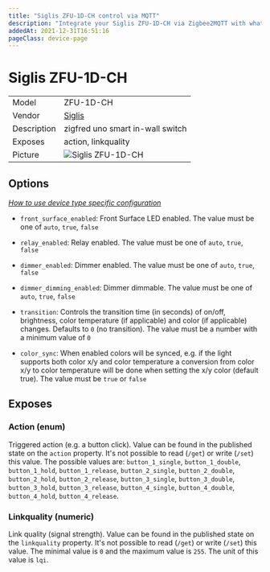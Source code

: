 ```yaml
---
title: "Siglis ZFU-1D-CH control via MQTT"
description: "Integrate your Siglis ZFU-1D-CH via Zigbee2MQTT with whatever smart home infrastructure you are using without the vendor's bridge or gateway."
addedAt: 2021-12-31T16:51:16
pageClass: device-page
---
```


<!-- !!!! -->
<!-- ATTENTION: This file is auto-generated through docgen! -->
<!-- You can only edit the "Notes"-Section between the two comment lines "Notes BEGIN" and "Notes END". -->
<!-- Do not use h1 or h2 heading within "## Notes"-Section. -->
<!-- !!!! -->

# Siglis ZFU-1D-CH

|     |     |
|-----|-----|
| Model | ZFU-1D-CH  |
| Vendor  | [Siglis](/supported-devices/#v=Siglis)  |
| Description | zigfred uno smart in-wall switch |
| Exposes | action, linkquality |
| Picture | ![Siglis ZFU-1D-CH](https://www.zigbee2mqtt.io/images/devices/ZFU-1D-CH.jpg) |


<!-- Notes BEGIN: You can edit here. Add "## Notes" headline if not already present. -->


<!-- Notes END: Do not edit below this line -->


## Options
*[How to use device type specific configuration](../guide/configuration/devices-groups.md#specific-device-options)*

* `front_surface_enabled`: Front Surface LED enabled. The value must be one of `auto`, `true`, `false`

* `relay_enabled`: Relay enabled. The value must be one of `auto`, `true`, `false`

* `dimmer_enabled`: Dimmer enabled. The value must be one of `auto`, `true`, `false`

* `dimmer_dimming_enabled`: Dimmer dimmable. The value must be one of `auto`, `true`, `false`

* `transition`: Controls the transition time (in seconds) of on/off, brightness, color temperature (if applicable) and color (if applicable) changes. Defaults to `0` (no transition). The value must be a number with a minimum value of `0`

* `color_sync`: When enabled colors will be synced, e.g. if the light supports both color x/y and color temperature a conversion from color x/y to color temperature will be done when setting the x/y color (default true). The value must be `true` or `false`


## Exposes

### Action (enum)
Triggered action (e.g. a button click).
Value can be found in the published state on the `action` property.
It's not possible to read (`/get`) or write (`/set`) this value.
The possible values are: `button_1_single`, `button_1_double`, `button_1_hold`, `button_1_release`, `button_2_single`, `button_2_double`, `button_2_hold`, `button_2_release`, `button_3_single`, `button_3_double`, `button_3_hold`, `button_3_release`, `button_4_single`, `button_4_double`, `button_4_hold`, `button_4_release`.

### Linkquality (numeric)
Link quality (signal strength).
Value can be found in the published state on the `linkquality` property.
It's not possible to read (`/get`) or write (`/set`) this value.
The minimal value is `0` and the maximum value is `255`.
The unit of this value is `lqi`.

